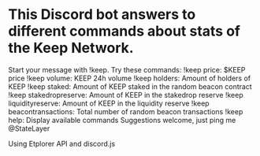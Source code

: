 # This Discord bot answers to different commands about stats of the Keep Network.

Start your message with !keep. Try these commands: 
!keep price: $KEEP price
!keep volume: KEEP 24h volume 
!keep holders: Amount of holders of KEEP 
!keep staked: Amount of KEEP staked in the random beacon contract 
!keep stakedropreserve: Amount of KEEP in the stakedrop reserve 
!keep liquidityreserve: Amount of KEEP in the liquidity reserve 
!keep beacontransactions: Total number of random beacon transactions
!keep help: Display available commands
Suggestions welcome, just ping me @StateLayer

Using Etplorer API and discord.js
